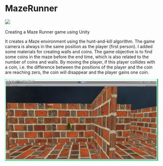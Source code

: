 # MazeRunner
![](pics/Logo.png)

Creating a Maze Runner game using Unity

It creates a Maze environment using the hunt-and-kill algorithm. The game camera is always in the same position as the player (first person).
I added some materials for creating walls and coins. The game objective is to find some coins in the maze before the end time, which is also 
related to the number of coins and walls. By moving the player, if this player collides with a coin, i.e. the difference between the positions of the player and the coin are reaching zero, the coin will disappear and the player gains one coin.

![](pics/Mazerunner.png)
